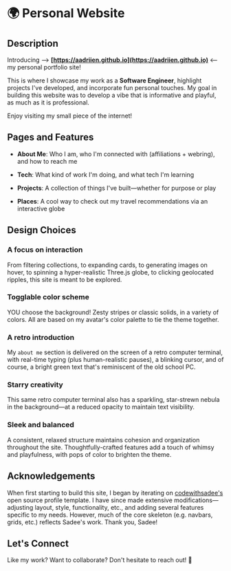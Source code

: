 # 🌍 Personal Website

## Description

Introducing  ——>  **[https://aadriien.github.io](https://aadriien.github.io)**  <——  my personal portfolio site! 

This is where I showcase my work as a **Software Engineer**, highlight projects I've developed, and incorporate fun personal touches. My goal in building this website was to develop a vibe that is informative and playful, as much as it is professional. 

Enjoy visiting my small piece of the internet!


## Pages and Features

- **About Me**: Who I am, who I'm connected with (affiliations + webring), and how to reach me

- **Tech**: What kind of work I'm doing, and what tech I'm learning

- **Projects**: A collection of things I've built—whether for purpose or play 

- **Places**: A cool way to check out my travel recommendations via an interactive globe


## Design Choices

### A focus on interaction
From filtering collections, to expanding cards, to generating images on hover, to spinning a hyper-realistic Three.js globe, to clicking geolocated ripples, this site is meant to be explored.

### Togglable color scheme
YOU choose the background! Zesty stripes or classic solids, in a variety of colors. All are based on my avatar's color palette to tie the theme together.

### A retro introduction
My `about me` section is delivered on the screen of a retro computer terminal, with real-time typing (plus human-realistic pauses), a blinking cursor, and of course, a bright green text that's reminiscent of the old school PC.

### Starry creativity
This same retro computer terminal also has a sparkling, star-strewn nebula in the background—at a reduced opacity to maintain text visibility.

### Sleek and balanced
A consistent, relaxed structure maintains cohesion and organization throughout the site. Thoughtfully-crafted features add a touch of whimsy and playfulness, with pops of color to brighten the theme. 


## Acknowledgements

When first starting to build this site, I began by iterating on [codewithsadee's](https://github.com/codewithsadee/vcard-personal-portfolio) open source profile template. I have since made extensive modifications—adjusting layout, style, functionality, etc., and adding several features specific to my needs. However, much of the core skeleton (e.g. navbars, grids, etc.) reflects Sadee's work. Thank you, Sadee! 


## Let's Connect

Like my work? Want to collaborate? Don't hesitate to reach out! 🚀



